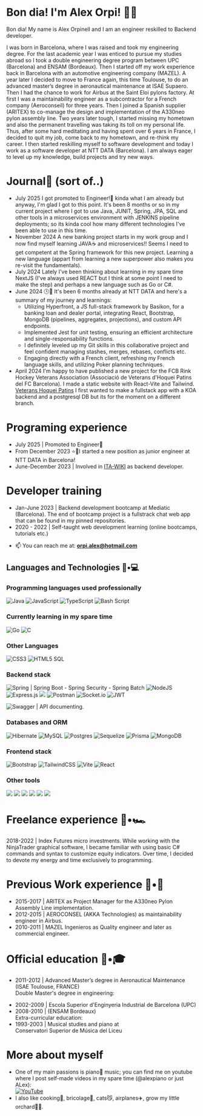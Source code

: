 # Bon dia! I'm Alex Orpi! 👋🏻

Bon dia! My name is Alex Orpinell and I am an engineer reskilled to Backend developer.

I was born in Barcelona, where I was raised and took my engineering degree. For the last academic year I was enticed to pursue my studies abroad so I took a double engineering degree program between UPC (Barcelona) and ENSAM (Bordeaux). Then I started off my work experience back in Barcelona with an automotive engineering company (MAZEL). A year later I decided to move to France again, this time Toulouse, to do an advanced master’s degree in aeronautical maintenance at ISAE Supaero. Then I had the chance to work for Airbus at the Saint Eloi pylons factory. At first I was a maintainability engineer as a subcontractor for a French company (Aeroconseil) for three years. Then I joined a Spanish supplier (ARITEX) to co-manage the design and implementation of the A330neo pylon assembly line. Two years later tough, I started missing my hometown and also the permanent travelling was taking its toll on my personal life. Thus, after some hard meditating and having spent over 6 years in France, I decided to quit my job, come back to my hometown, and re-think my career. I then started reskilling myself to software development and today I work as a software developer at NTT DATA (Barcelona). I am always eager to level up my knowledge, build projects and try new ways.

# Journal📰​ (sort of..)
* July 2025 I got promoted to Engineer!🥳 kinda what I am already but anyway, I'm glad I got to this point. It's been 8 months or so in my current project where I got to use Java, JUNIT, Spring, JPA, SQL and other tools in a microservices environment with JENKINS pipeline deployments; so its kinda cool how many different technologies I've been able to use in this time.
* November 2024 A new banking project starts in my work group and I now find myself learning JAVA☕ and microservices!! Seems I need to get competent at the Spring framework for this new project. Learning a new language (appart from learning a new superpower also makes you re-visit the fundamentals).
* July 2024 Lately I've been thinking about learning in my spare time NextJS (I've always used REACT but I think at some point I need to make the step) and perhaps a new language such as Go or C#.
* June 2024 🕓📅 It's been 6 months already at NTT DATA and here's a summary of my journey and learnings:
  * Utilizing Hyperfront, a JS full-stack framework by Basikon, for a banking loan and dealer portal, integrating React, Bootstrap, MongoDB (pipelines, aggregates, projections), and custom API endpoints.
  * Implemented Jest for unit testing, ensuring an efficient architecture and single-responsability functions.
  * I definitely leveled up my Git skills in this collaborative project and feel confident managing stashes, merges, rebases, conflicts etc.
  * Engaging directly with a French client, refreshing my French language skills, and utilizing Poker planning techniques.
* April 2024 I'm happy to have published a new project for the FCB Rink Hockey Veterans Association (Associació de Veterans d'Hoquei Patins del FC Barcelona). I made a static website with React-Vite and Tailwind. [Veterans Hoquei Patins](https://www.veteranshoqueipatinsfcb.es/) I first wanted to make a fullstack app with a KOA backend and a postgresql DB but its for the moment on a different branch.
# Programing experience
* July 2025 | Promoted to Engineer🚀​<br>
* From December 2023 ⭐🔋I started a new position as junior engineer at NTT DATA in Barcelona!<br>
* June-December 2023 | Involved in [ITA-WIKI](https://github.com/IT-Academy-BCN/ita-wiki) as backend developer.<br>
# Developer training
* Jan-June 2023 | Backend development bootcamp at Mediatic (Barcelona). The end of bootcamp project is a fullstrack chat web app that can be found in my pinned repositories.<br>
* 2020 - 2022 | Self-taught web development learning (online bootcamps, tutorials etc.)<br>
- 📫 You can reach me at: **orpi.alex@hotmail.com**
## Languages and Technologies 👦•💻
### Programming languages used professionally
![Java](https://img.shields.io/badge/java-%23ED8B00.svg?style=for-the-badge&logo=openjdk&logoColor=white)
![JavaScript](https://img.shields.io/badge/javascript-%23323330.svg?style=for-the-badge&logo=javascript&logoColor=%23F7DF1E)
![TypeScript](https://img.shields.io/badge/typescript-%23007ACC.svg?style=for-the-badge&logo=typescript&logoColor=white)
![Bash Script](https://img.shields.io/badge/bash_script-%23121011.svg?style=for-the-badge&logo=gnu-bash&logoColor=white)
### Currently learning in my spare time
![Go](https://img.shields.io/badge/go-%2300ADD8.svg?style=for-the-badge&logo=go&logoColor=white)
![C](https://img.shields.io/badge/c-%2300599C.svg?style=for-the-badge&logo=c&logoColor=white)
### Other Languages
![CSS3](https://img.shields.io/badge/css3-%231572B6.svg?style=for-the-badge&logo=css3&logoColor=white)
![HTML5](https://img.shields.io/badge/html5-%23E34F26.svg?style=for-the-badge&logo=html5&logoColor=white)
SQL
### Backend stack
![Spring](https://img.shields.io/badge/spring-%236DB33F.svg?style=for-the-badge&logo=spring&logoColor=white) | Spring Boot - Spring Security - Spring Batch
![NodeJS](https://img.shields.io/badge/node.js-6DA55F?style=for-the-badge&logo=node.js&logoColor=white)
![Express.js](https://img.shields.io/badge/express.js-%23404d59.svg?style=for-the-badge&logo=express&logoColor=%2361DAFB)
<img src="https://img.shields.io/badge/Nodejs-KOA-lightgrey"/>
![Postman](https://img.shields.io/badge/Postman-FF6C37?style=for-the-badge&logo=postman&logoColor=white)
![Socket.io](https://img.shields.io/badge/Socket.io-black?style=for-the-badge&logo=socket.io&badgeColor=010101)
![JWT](https://img.shields.io/badge/JWT-black?style=for-the-badge&logo=JSON%20web%20tokens)  

![Swagger](https://img.shields.io/badge/-Swagger-%23Clojure?style=for-the-badge&logo=swagger&logoColor=white) | API documenting.
### Databases and ORM
![Hibernate](https://img.shields.io/badge/Hibernate-59666C?style=for-the-badge&logo=Hibernate&logoColor=white)
![MySQL](https://img.shields.io/badge/mysql-%2300f.svg?style=for-the-badge&logo=mysql&logoColor=white)
![Postgres](https://img.shields.io/badge/postgres-%23316192.svg?style=for-the-badge&logo=postgresql&logoColor=white)
![Sequelize](https://img.shields.io/badge/Sequelize-52B0E7?style=for-the-badge&logo=Sequelize&logoColor=white)
![Prisma](https://img.shields.io/badge/Prisma-3982CE?style=for-the-badge&logo=Prisma&logoColor=white)
![MongoDB](https://img.shields.io/badge/MongoDB-%234ea94b.svg?style=for-the-badge&logo=mongodb&logoColor=white)
### Frontend stack
![Bootstrap](https://img.shields.io/badge/bootstrap-%23563D7C.svg?style=for-the-badge&logo=bootstrap&logoColor=white)
![TailwindCSS](https://img.shields.io/badge/tailwindcss-%2338B2AC.svg?style=for-the-badge&logo=tailwind-css&logoColor=white)
![Vite](https://img.shields.io/badge/vite-%23646CFF.svg?style=for-the-badge&logo=vite&logoColor=white)
![React](https://img.shields.io/badge/react-%2320232a.svg?style=for-the-badge&logo=react&logoColor=%2361DAFB)
### Other tools
<img src="https://img.shields.io/badge/JUNIT-UnitTesting-green"/> <img src="https://img.shields.io/badge/Jest-UnitTesting-red"/> <img src="https://img.shields.io/badge/Vitest-UnitTesting-yellowgreen"/> <img src="https://img.shields.io/badge/Zod-Validation-1B5461"/> <img src="https://img.shields.io/badge/Yup_Formik-Validation-blue"/> <img src="https://img.shields.io/badge/ExpressValidator-Validation-black"/>
# Freelance experience 👦•🏎️
2018-2022 | Index Futures micro investments. While working with the NinjaTrader graphical software, I became familiar with using basic C# commands and syntax to customize equity indicators. Over time, I decided to devote my energy and time exclusively to programming.

# Previous Work experience 👦•🚅
* 2015-2017 | ARITEX as Project Manager for the A330neo Pylon Assembly Line implementation.
* 2012-2015 | AEROCONSEL (AKKA Technologies) as maintainability engineer in Airbus.
* 2010-2011 | MAZEL Ingenieros as Quality engineer and later as commercial engineer.

# Official education 👦•🎓
* 2011-2012 | Advanced Master’s degree in Aeronautical Maintenance (ISAE Toulouse, FRANCE)<br>
  Double Master's degree in engineering:
- 2002-2009 | Escola Superior d'Enginyeria Industrial de Barcelona (UPC)
- 2008-2010 | (ENSAM Bordeaux)<br>
  Extra-curricular education:
- 1993-2003 | Musical studies and piano at <br>
  Conservatori Superior de Música del Liceu

# More about myself
* One of my main passions is piano🎹 music; you can find me on youtube where I post self-made videos in my spare time (@alexpiano or just ALex):<br> <a href="https://youtube.com/playlist?list=PLJVgEo4qcrfhPdfPICwGvXe90lb9M8dj-">![YouTube](https://img.shields.io/badge/YouTube-%23FF0000.svg?style=for-the-badge&logo=YouTube&logoColor=white)</a>
* I also like cooking🍜, bricolage🔨, cats😼, airplanes✈️, grow my little orchard🌱🌱.
